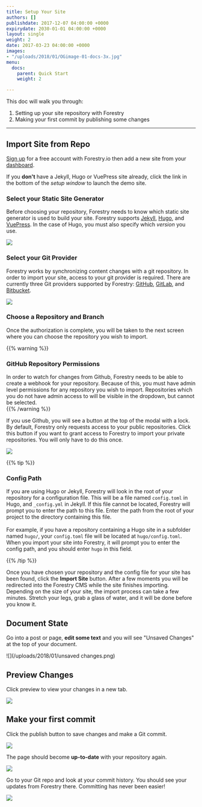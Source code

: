 ```yaml
---
title: Setup Your Site
authors: []
publishdate: 2017-12-07 04:00:00 +0000
expirydate: 2030-01-01 04:00:00 +0000
layout: single
weight: 2
date: 2017-03-23 04:00:00 +0000
images:
- "/uploads/2018/01/OGimage-01-docs-3x.jpg"
menu:
  docs:
    parent: Quick Start
    weight: 2

---
```

This doc will walk you through:

1. Setting up your site repository with Forestry
2. Making your first commit by publishing some changes

***

## Import Site from Repo

[Sign up](https://app.forestry.io/signup/) for a free account with Forestry.io then add a new site from your [dashboard](https://app.forestry.io/dashboard).

If you **don't** have a Jekyll, Hugo or VuePress site already, click the link in the bottom of the _setup window_ to launch the demo site.

### Select your Static Site Generator

Before choosing your repository, Forestry needs to know which static site generator is used to build your site. Forestry supports [Jekyll](http://jekyllrb.com/), [Hugo](http://gohugo.io/), and [VuePress](https://vuepress.vuejs.org/). In the case of Hugo, you must also specify which _version_ you use.

![](/uploads/2018/02/add-site-flow-choose-generator.png)

### Select your Git Provider

Forestry works by synchronizing content changes with a git repository. In order to import your site, access to your git provider is required. There are currently three Git providers supported by Forestry: [GitHub](https://github.com/ "GitHub"), [GitLab](https://gitlab.com/ "GitLab"), and [Bitbucket](https://bitbucket.org/ "Bitbucket").

![](/uploads/2018/02/add-site-flow-choose-provider.png)

### Choose a Repository and Branch

Once the authorization is complete, you will be taken to the next screen where you can choose the repository you wish to import.

{{% warning %}}

### GitHub Repository Permissions

In order to watch for changes from Github, Forestry needs to be able to create a webhook for your repository. Because of this, you must have admin level permissions for any repository you wish to import. Repositories which you do not have admin access to will be visible in the dropdown, but cannot be selected.  
{{% /warning %}}

If you use Github, you will see a button at the top of the modal with a lock. By default, Forestry only requests access to your public repositories. Click this button if you want to grant access to Forestry to import your private repositories. You will only have to do this once.

![](/uploads/2018/02/add-site-flow-choose-repo.png)

{{% tip %}}

### Config Path

If you are using Hugo or Jekyll, Forestry will look in the root of your repository for a configuration file. This will be a file named `config.toml` in Hugo, and `_config.yml` in Jekyll. If this file cannot be located, Forestry will prompt you to enter the path to this file. Enter the path from the root of your project to the directory containing this file.
<br /><br />
For example, if you have a repository containing a Hugo site in a subfolder named `hugo/`, your `config.toml` file will be located at `hugo/config.toml`. When you import your site into Forestry, it will prompt you to enter the config path, and you should enter `hugo` in this field.

{{% /tip %}}

Once you have chosen your repository and the config file for your site has been found, click the **Import Site** button. After a few moments you will be redirected into the Forestry CMS while the site finishes importing. Depending on the size of your site, the import process can take a few minutes. Stretch your legs, grab a glass of water, and it will be done before you know it.

## Document State

Go into a post or page, **edit some text** and you will see "Unsaved Changes" at the top of your document.

![](/uploads/2018/01/unsaved changes.png)

## Preview Changes

Click preview to view your changes in a new tab.

![](/uploads/2018/01/preview.png)

## Make your first commit

Click the publish button to save changes and make a Git commit.

![](/uploads/2018/01/publish-button.png)

The page should become **up-to-date** with your repository again.

![](/uploads/2018/01/up-to-date.png)

Go to your Git repo and look at your commit history. You should see your updates from Forestry there. Committing has never been easier!

![](/uploads/2018/01/commits-1.png)